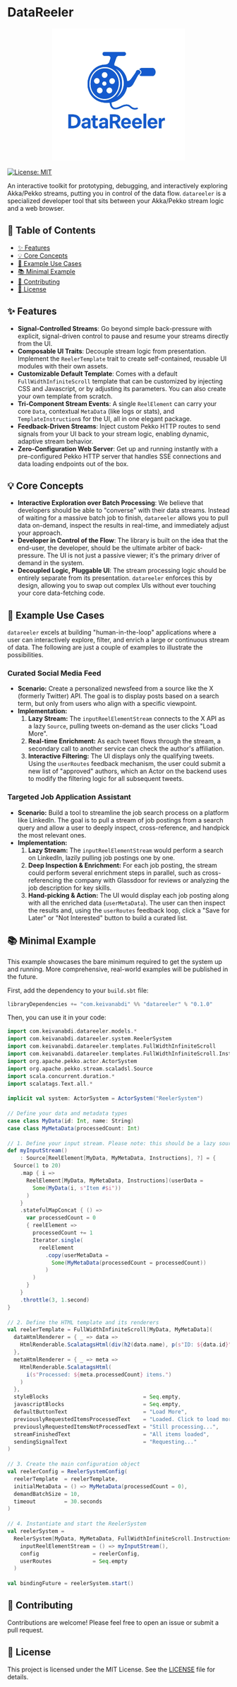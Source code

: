 # DataReeler

<p align="center">
  <img src="DataReeler.webp" alt="DataReeler Logo" width="300"/>
</p>

[![License: MIT](https://img.shields.io/badge/License-MIT-yellow.svg)](https://opensource.org/licenses/MIT)

An interactive toolkit for prototyping, debugging, and interactively exploring Akka/Pekko streams, putting you in control of the data flow. `datareeler` is a specialized developer tool that sits between your Akka/Pekko stream logic and a web browser.

## 📖 Table of Contents

- [✨ Features](#-features)
- [💡 Core Concepts](#-core-concepts)
- [🚀 Example Use Cases](#-example-use-cases)
- [📚 Minimal Example](#-minimal-example)
- [🤝 Contributing](#-contributing)
- [📄 License](#-license)

## ✨ Features

- **Signal-Controlled Streams**: Go beyond simple back-pressure with explicit, signal-driven control to pause and resume your streams directly from the UI.
- **Composable UI Traits**: Decouple stream logic from presentation. Implement the `ReelerTemplate` trait to create self-contained, reusable UI modules with their own assets.
- **Customizable Default Template**: Comes with a default `FullWidthInfiniteScroll` template that can be customized by injecting CSS and Javascript, or by adjusting its parameters. You can also create your own template from scratch.
- **Tri-Component Stream Events**: A single `ReelElement` can carry your core `Data`, contextual `MetaData` (like logs or stats), and `TemplateInstruction`s for the UI, all in one elegant package.
- **Feedback-Driven Streams**: Inject custom Pekko HTTP routes to send signals from your UI back to your stream logic, enabling dynamic, adaptive stream behavior.
- **Zero-Configuration Web Server**: Get up and running instantly with a pre-configured Pekko HTTP server that handles SSE connections and data loading endpoints out of the box.

## 💡 Core Concepts

- **Interactive Exploration over Batch Processing**: We believe that developers should be able to "converse" with their data streams. Instead of waiting for a massive batch job to finish, `datareeler` allows you to pull data on-demand, inspect the results in real-time, and immediately adjust your approach.
- **Developer in Control of the Flow**: The library is built on the idea that the end-user, the developer, should be the ultimate arbiter of back-pressure. The UI is not just a passive viewer; it's the primary driver of demand in the system.
- **Decoupled Logic, Pluggable UI**: The stream processing logic should be entirely separate from its presentation. `datareeler` enforces this by design, allowing you to swap out complex UIs without ever touching your core data-fetching code.

## 🚀 Example Use Cases

`datareeler` excels at building "human-in-the-loop" applications where a user can interactively explore, filter, and enrich a large or continuous stream of data. The following are just a couple of examples to illustrate the possibilities.

### Curated Social Media Feed
-   **Scenario:** Create a personalized newsfeed from a source like the X (formerly Twitter) API. The goal is to display posts based on a search term, but only from users who align with a specific viewpoint.
-   **Implementation:**
    1.  **Lazy Stream:** The `inputReelElementStream` connects to the X API as a lazy `Source`, pulling tweets on-demand as the user clicks "Load More".
    2.  **Real-time Enrichment:** As each tweet flows through the stream, a secondary call to another service can check the author's affiliation.
    3.  **Interactive Filtering:** The UI displays only the qualifying tweets. Using the `userRoutes` feedback mechanism, the user could submit a new list of "approved" authors, which an Actor on the backend uses to modify the filtering logic for all subsequent tweets.

### Targeted Job Application Assistant
-   **Scenario:** Build a tool to streamline the job search process on a platform like LinkedIn. The goal is to pull a stream of job postings from a search query and allow a user to deeply inspect, cross-reference, and handpick the most relevant ones.
-   **Implementation:**
    1.  **Lazy Stream:** The `inputReelElementStream` would perform a search on LinkedIn, lazily pulling job postings one by one.
    2.  **Deep Inspection & Enrichment:** For each job posting, the stream could perform several enrichment steps in parallel, such as cross-referencing the company with Glassdoor for reviews or analyzing the job description for key skills.
    3.  **Hand-picking & Action:** The UI would display each job posting along with all the enriched data (`userMetaData`). The user can then inspect the results and, using the `userRoutes` feedback loop, click a "Save for Later" or "Not Interested" button to build a curated list.

## 📚 Minimal Example

This example showcases the bare minimum required to get the system up and running. More comprehensive, real-world examples will be published in the future.

First, add the dependency to your `build.sbt` file:
```scala
libraryDependencies += "com.keivanabdi" %% "datareeler" % "0.1.0"
```

Then, you can use it in your code:
```scala
import com.keivanabdi.datareeler.models.*
import com.keivanabdi.datareeler.system.ReelerSystem
import com.keivanabdi.datareeler.templates.FullWidthInfiniteScroll
import com.keivanabdi.datareeler.templates.FullWidthInfiniteScroll.Instructions
import org.apache.pekko.actor.ActorSystem
import org.apache.pekko.stream.scaladsl.Source
import scala.concurrent.duration.*
import scalatags.Text.all.*

implicit val system: ActorSystem = ActorSystem("ReelerSystem")

// Define your data and metadata types
case class MyData(id: Int, name: String)
case class MyMetaData(processedCount: Int)

// 1. Define your input stream. Please note: this should be a lazy source to respect back-pressure signals.
def myInputStream()
    : Source[ReelElement[MyData, MyMetaData, Instructions], ?] = {
  Source(1 to 20)
    .map { i =>
      ReelElement[MyData, MyMetaData, Instructions](userData =
        Some(MyData(i, s"Item #$i"))
      )
    }
    .statefulMapConcat { () =>
      var processedCount = 0
      { reelElement =>
        processedCount += 1
        Iterator.single(
          reelElement
            .copy(userMetaData =
              Some(MyMetaData(processedCount = processedCount))
            )
        )
      }
    }
    .throttle(3, 1.second)
}

// 2. Define the HTML template and its renderers
val reelerTemplate = FullWidthInfiniteScroll[MyData, MyMetaData](
  dataHtmlRenderer = { _ => data =>
    HtmlRenderable.ScalatagsHtml(div(h2(data.name), p(s"ID: ${data.id}")))
  },
  metaHtmlRenderer = { _ => meta =>
    HtmlRenderable.ScalatagsHtml(
      i(s"Processed: ${meta.processedCount} items.")
    )
  },
  styleBlocks                              = Seq.empty,
  javascriptBlocks                         = Seq.empty,
  defaultButtonText                        = "Load More",
  previouslyRequestedItemsProcessedText    = "Loaded. Click to load more...",
  previouslyRequestedItemsNotProcessedText = "Still processing...",
  streamFinishedText                       = "All items loaded",
  sendingSignalText                        = "Requesting..."
)

// 3. Create the main configuration object
val reelerConfig = ReelerSystemConfig(
  reelerTemplate  = reelerTemplate,
  initialMetaData = () => MyMetaData(processedCount = 0),
  demandBatchSize = 10,
  timeout         = 30.seconds
)

// 4. Instantiate and start the ReelerSystem
val reelerSystem =
  ReelerSystem[MyData, MyMetaData, FullWidthInfiniteScroll.Instructions](
    inputReelElementStream = () => myInputStream(),
    config                 = reelerConfig,
    userRoutes             = Seq.empty
  )

val bindingFuture = reelerSystem.start()
```

## 🤝 Contributing

Contributions are welcome! Please feel free to open an issue or submit a pull request.

## 📄 License

This project is licensed under the MIT License. See the [LICENSE](LICENSE) file for details.
